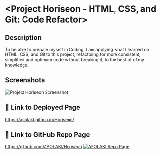 # <Project Horiseon - HTML, CSS, and Git: Code Refactor>

## Description

To be able to prepare myself in Coding, I am applying what I learned on HTML, CSS, and Git to this
project, refactoring for more consistent, simplified and optimum code without breaking it, to the best of of my knowledge. 


## Screenshots

![Project Horiseon Screenshot](https://apolakl.github.io/Horiseon/Assets/HoriseonSS.jpeg)


## 🔗 Link to Deployed Page
https://apolakl.github.io/Horiseon/

## 🔗 Link to GitHub Repo Page
https://github.com/APOLAKl/Horiseon  [![APOLAKl Repo Page](https://img.shields.io/github/stars/APOLAKl/Horiseon?style=social)](https://github.com/APOLAKl/Horiseon)
